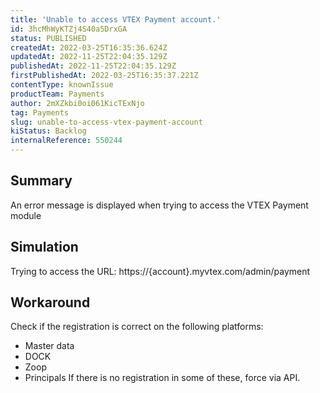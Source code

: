 ```yaml
---
title: 'Unable to access VTEX Payment account.'
id: 3hcMhWyKTZj4S40a5DrxGA
status: PUBLISHED
createdAt: 2022-03-25T16:35:36.624Z
updatedAt: 2022-11-25T22:04:35.129Z
publishedAt: 2022-11-25T22:04:35.129Z
firstPublishedAt: 2022-03-25T16:35:37.221Z
contentType: knownIssue
productTeam: Payments
author: 2mXZkbi0oi061KicTExNjo
tag: Payments
slug: unable-to-access-vtex-payment-account
kiStatus: Backlog
internalReference: 550244
---
```


## Summary


An error message is displayed when trying to access the VTEX Payment module



## Simulation


Trying to access the URL: https://{account}.myvtex.com/admin/payment



## Workaround


Check if the registration is correct on the following platforms:

- Master data
- DOCK
- Zoop
- Principals
If there is no registration in some of these, force via API.

